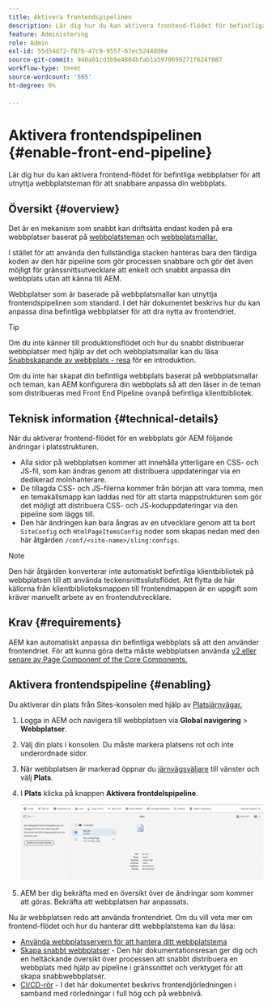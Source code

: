 ```yaml
---
title: Aktivera frontendspipelinen
description: Lär dig hur du kan aktivera frontend-flödet för befintliga webbplatser för att utnyttja webbplatsteman för att snabbare anpassa din webbplats.
feature: Administering
role: Admin
exl-id: 55d54d72-f87b-47c9-955f-67ec5244dd6e
source-git-commit: 940a01cd3b9e4804bfab1a5970699271f624f087
workflow-type: tm+mt
source-wordcount: '565'
ht-degree: 0%

---
```


# Aktivera frontendspipelinen {#enable-front-end-pipeline}

Lär dig hur du kan aktivera frontend-flödet för befintliga webbplatser för att utnyttja webbplatsteman för att snabbare anpassa din webbplats.

## Översikt {#overview}

Det är en mekanism som snabbt kan driftsätta endast koden på era webbplatser baserat på [webbplatsteman](site-themes.md) och [webbplatsmallar.](site-templates.md)

I stället för att använda den fullständiga stacken hanteras bara den färdiga koden av den här pipeline som gör processen snabbare och gör det även möjligt för gränssnittsutvecklare att enkelt och snabbt anpassa din webbplats utan att känna till AEM.

Webbplatser som är baserade på webbplatsmallar kan utnyttja frontendspipelinen som standard. I det här dokumentet beskrivs hur du kan anpassa dina befintliga webbplatser för att dra nytta av frontendriet.

>[!TIP]
>
>Om du inte känner till produktionsflödet och hur du snabbt distribuerar webbplatser med hjälp av det och webbplatsmallar kan du läsa [Snabbskapande av webbplats - resa](/help/journey-sites/quick-site/overview.md) för en introduktion.

Om du inte har skapat din befintliga webbplats baserat på webbplatsmallar och teman, kan AEM konfigurera din webbplats så att den läser in de teman som distribueras med Front End Pipeline ovanpå befintliga klientbibliotek.

## Teknisk information {#technical-details}

När du aktiverar frontend-flödet för en webbplats gör AEM följande ändringar i platsstrukturen.

* Alla sidor på webbplatsen kommer att innehålla ytterligare en CSS- och JS-fil, som kan ändras genom att distribuera uppdateringar via en dedikerad molnhanterare.
* De tillagda CSS- och JS-filerna kommer från början att vara tomma, men en temakällsmapp kan laddas ned för att starta mappstrukturen som gör det möjligt att distribuera CSS- och JS-koduppdateringar via den pipeline som läggs till.
* Den här ändringen kan bara ångras av en utvecklare genom att ta bort `SiteConfig` och `HtmlPageItemsConfig` noder som skapas nedan med den här åtgärden `/conf/<site-name>/sling:configs`.

>[!NOTE]
>
>Den här åtgärden konverterar inte automatiskt befintliga klientbibliotek på webbplatsen till att använda teckensnittsslutsflödet. Att flytta de här källorna från klientbiblioteksmappen till frontendmappen är en uppgift som kräver manuellt arbete av en frontendutvecklare.

## Krav {#requirements}

AEM kan automatiskt anpassa din befintliga webbplats så att den använder frontendriet. För att kunna göra detta måste webbplatsen använda [v2 eller senare av Page Component of the Core Components.](https://experienceleague.adobe.com/docs/experience-manager-core-components/using/components/page.html)

## Aktivera frontendspipeline {#enabling}

Du aktiverar din plats från Sites-konsolen med hjälp av [Platsjärnvägar.](site-rail.md)

1. Logga in AEM och navigera till webbplatsen via **Global navigering** > **Webbplatser**.
1. Välj din plats i konsolen. Du måste markera platsens rot och inte underordnade sidor.
1. När webbplatsen är markerad öppnar du [järnvägsväljare](/help/sites-cloud/authoring/getting-started/basic-handling.md#rail-selector) till vänster och välj **Plats**.
1. I **Plats** klicka på knappen **Aktivera frontdelspipeline**.

   ![Aktivera frontendpipeline](/help/sites-cloud/administering/assets/enable-front-end-pipeline.png)

1. AEM ber dig bekräfta med en översikt över de ändringar som kommer att göras. Bekräfta att webbplatsen har anpassats.

Nu är webbplatsen redo att använda frontendriet. Om du vill veta mer om frontend-flödet och hur du hanterar ditt webbplatstema kan du läsa:

* [Använda webbplatsservern för att hantera ditt webbplatstema](site-rail.md)
* [Skapa snabbt webbplatser](/help/journey-sites/quick-site/overview.md) - Den här dokumentationsresan ger dig och en heltäckande översikt över processen att snabbt distribuera en webbplats med hjälp av pipeline i gränssnittet och verktyget för att skapa snabbwebbplatser.
* [CI/CD-rör](/help/implementing/cloud-manager/configuring-pipelines/introduction-ci-cd-pipelines.md#front-end) - I det här dokumentet beskrivs frontendjörledningen i samband med rörledningar i full hög och på webbnivå.
